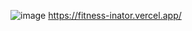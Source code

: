 ![image](https://github.com/yoyoking94/Fitness-inator/assets/56436435/96cc12ab-ee3c-4c45-b444-9799cc662095)
https://fitness-inator.vercel.app/
